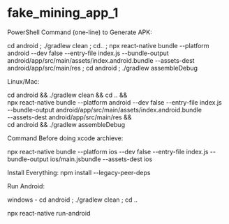 # fake_mining_app_1


PowerShell Command (one-line) to Generate APK:

cd android ; ./gradlew clean ; cd.. ; npx react-native bundle --platform android --dev false --entry-file index.js --bundle-output android/app/src/main/assets/index.android.bundle --assets-dest android/app/src/main/res ; cd android ; ./gradlew assembleDebug

Linux/Mac: 

cd android && ./gradlew clean && cd .. && \
npx react-native bundle --platform android --dev false --entry-file index.js \
--bundle-output android/app/src/main/assets/index.android.bundle \
--assets-dest android/app/src/main/res && \
cd android && ./gradlew assembleDebug

Command Before doing xcode archieve: 

npx react-native bundle --platform ios --dev false --entry-file index.js --bundle-output ios/main.jsbundle --assets-dest ios

Install Everything: npm install --legacy-peer-deps

Run Android:

windows - cd android ; ./gradlew clean ; cd ..

npx react-native run-android
